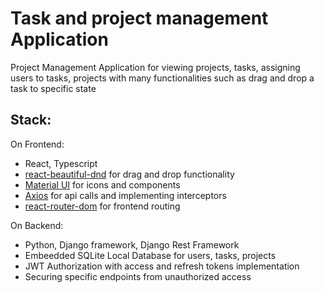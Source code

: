 # Task and project management Application

Project Management Application for viewing projects, tasks, assigning users to tasks, projects with many functionalities such as drag and drop a task to specific state

## Stack: 
On Frontend:
* React, Typescript
* [react-beautiful-dnd](https://github.com/atlassian/react-beautiful-dnd) for drag and drop functionality
* [Material UI](https://mui.com/material-ui/) for icons and components
* [Axios](https://github.com/axios/axios) for api calls and implementing interceptors
* [react-router-dom](https://www.npmjs.com/package/react-router-dom) for frontend routing

On Backend:
* Python, Django framework, Django Rest Framework
* Embeedded SQLite Local Database for users, tasks, projects
* JWT Authorization with access and refresh tokens implementation
* Securing specific endpoints from unauthorized access 